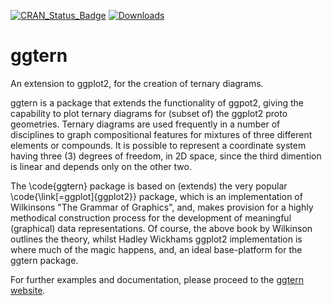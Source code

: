 [![CRAN_Status_Badge](http://www.r-pkg.org/badges/version/ggtern)](http://cran.r-project.org/web/packages/ggtern)
[![Downloads](http://cranlogs.r-pkg.org/badges/ggtern)](http://cran.rstudio.com/package=ggtern)

ggtern
======

An extension to ggplot2, for the creation of ternary diagrams.

ggtern is a package that extends the functionality of ggpot2, giving the capability to plot ternary diagrams for (subset of) the ggplot2 proto geometries. Ternary diagrams are used frequently in a number of disciplines to graph compositional features for mixtures of three different elements or compounds. It is possible to represent a coordinate system having three (3) degrees of freedom, in 2D space, since the third dimention is linear and depends only on the other two. 

The \code{ggtern} package is based on (extends) the very popular \code{\link[=ggplot]{ggplot2}} package, which is an implementation of Wilkinsons "The Grammar of Graphics",  and, makes provision for a highly methodical construction process for the development  of meaningful (graphical) data representations. Of course, the above book by Wilkinson outlines the theory, whilst Hadley Wickhams ggplot2 implementation is where much of the magic happens, and, an ideal base-platform for the ggtern package.

For further examples and documentation, please proceed to the [ggtern website](http://www.ggtern.com).
